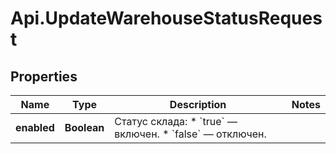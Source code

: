# Api.UpdateWarehouseStatusRequest

## Properties

Name | Type | Description | Notes
------------ | ------------- | ------------- | -------------
**enabled** | **Boolean** | Статус склада:  * &#x60;true&#x60; — включен. * &#x60;false&#x60; — отключен.  | 


